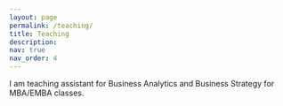 ```yaml
---
layout: page
permalink: /teaching/
title: Teaching
description:
nav: true
nav_order: 4
---
```


I am teaching assistant for Business Analytics and Business Strategy for MBA/EMBA classes.
